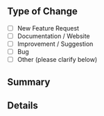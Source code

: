 ## Type of Change
- [ ] New Feature Request
- [ ] Documentation / Website
- [ ] Improvement / Suggestion
- [ ] Bug
- [ ] Other (please clarify below)

## Summary
<!-- Brief summary of the issue. -->

## Details
<!-- 
Include relevant code samples, example snippets, benefits, complexity, etc.

For bug reports, please include your configuration file and a sample of your workspace with the minimum amount of code needed to reproduce.  For alternative debugging approaches, you can use our test cases as a format to follow for reproducing bugs.
-->
